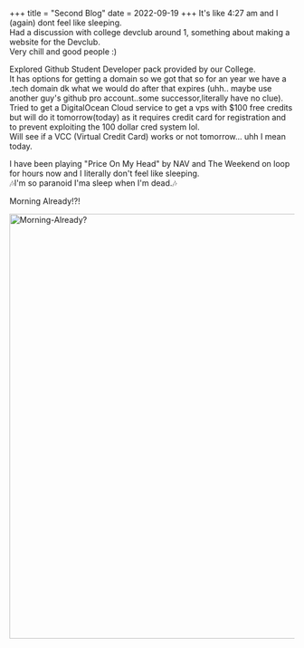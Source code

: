 +++
title = "Second Blog"
date = 2022-09-19
+++
It's like 4:27 am and I (again) dont feel like sleeping.   
Had a discussion with college devclub around 1, something about making a website for the Devclub.   
Very chill and good people :)   


Explored Github Student Developer pack provided by our College.   
It has options for getting a domain so we got that so for an year we have a .tech domain dk what we would do after that expires (uhh.. maybe use another guy's github pro account..some successor,literally have no clue).   
Tried to get a DigitalOcean Cloud service to get a vps with $100 free credits but will do it tomorrow(today) as it requires credit card for registration and to prevent exploiting the 100 dollar cred system lol.   
Will see if a VCC (Virtual Credit Card) works or not tomorrow... uhh I mean today.


I have been playing "Price On My Head" by NAV and The Weekend on loop for hours now and I literally don't feel like sleeping.  
🎶I'm so paranoid I'ma sleep when I'm dead.🎶

Morning Already!?!

<img src="/img/02-morning-already.jpg" alt="Morning-Already?" width="750"/>

<!-- ![Morning-Already?](/img/02-morning-already.jpg =100x20) -->
